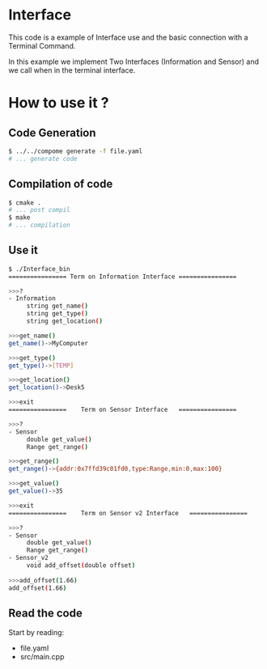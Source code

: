 # Interface

This code is a example of Interface use and the basic connection with a Terminal Command.

In this example we implement Two Interfaces (Information and Sensor) and we call when in the terminal interface.

# How to use it ?

## Code Generation
```bash
$ ../../compome generate -f file.yaml
# ... generate code
```

## Compilation of code
```bash
$ cmake .
# ... post compil
$ make
# ... compilation
```

## Use it
```bash
$ ./Interface_bin
================ Term on Information Interface ================

>>>?
- Information
	 string get_name()
	 string get_type()
	 string get_location()

>>>get_name()
get_name()->MyComputer

>>>get_type()
get_type()->[TEMP]

>>>get_location()
get_location()->Desk5

>>>exit
================    Term on Sensor Interface   ================

>>>?
- Sensor
	 double get_value()
	 Range get_range()

>>>get_range()
get_range()->{addr:0x7ffd39c01fd0,type:Range,min:0,max:100}

>>>get_value()
get_value()->35

>>>exit
================    Term on Sensor v2 Interface   ================

>>>?
- Sensor
	 double get_value()
	 Range get_range()
- Sensor_v2
	 void add_offset(double offset)
     
>>>add_offset(1.66)
add_offset(1.66)
```

## Read the code
 Start by reading:
 
 - file.yaml
 - src/main.cpp 
 
 
